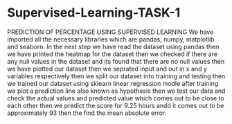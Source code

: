 # Supervised-Learning-TASK-1
PREDICTION OF PERCENTAGE USING SUPERVISED LEARNING
We have imported all the necessary libraries which are pandas, numpy, matplotlib and seaborn.
In the next step we have read the dataset using pandas
then we have printed the heatmap for the dataset
then we checked if there are any null values in the dataset and its found that there are no null values 
then we have plotted our dataset
then we seprated input and out in x and y variables respectively
then we split our dataset into training and testing
then we trained our dataset using sklearn linear regression modle
after training we plot a prediction line also known as hypothesis
then we test our data and check the actual values and predicted value which comes out to be close to each other
then we predict the score for 9.25 hours andd it comes out to be approximately 93
then the find the mean absolute error.
